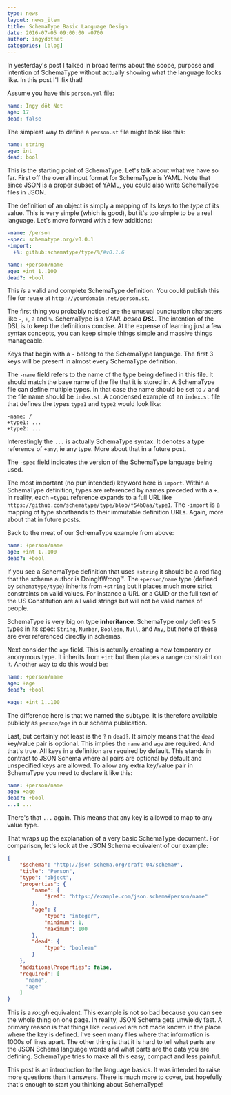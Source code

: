```yaml
---
type: news
layout: news_item
title: SchemaType Basic Language Design
date: 2016-07-05 09:00:00 -0700
author: ingydotnet
categories: [blog]
---
```


In yesterday's post I talked in broad terms about the scope, purpose and
intention of SchemaType without actually showing what the language looks like.
In this post I'll fix that!

Assume you have this `person.yml` file:

```yaml
name: Ingy döt Net
age: 17
dead: false
```

The simplest way to define a `person.st` file might look like this:

```yaml
name: string
age: int
dead: bool
```

This is the starting point of SchemaType. Let's talk about what we have so far.
First off the overall input format for SchemaType is YAML. Note that since JSON
is a proper subset of YAML, you could also write SchemaType files in JSON.

The definition of an object is simply a mapping of its keys to the _type_ of
its value. This is very simple (which is good), but it's too simple to be a
real language. Let's move forward with a few additions:

```yaml
-name: /person
-spec: schematype.org/v0.0.1
-import:
  +%: github:schematype/type/%/#v0.1.6

name: +person/name
age: +int 1..100
dead?: +bool
```

This _is_ a valid and complete SchemaType definition. You could publish this
file for reuse at `http://yourdomain.net/person.st`.

The first thing you probably noticed are the unusual punctuation characters
like `-`, `+`, `?` and `%`. SchemaType is a _YAML based **DSL**_. The intention
of the DSL is to keep the definitions concise. At the expense of learning just
a few syntax concepts, you can keep simple things simple and massive things
manageable.

Keys that begin with a `-` belong to the SchemaType language. The first 3 keys
will be present in almost every SchemaType definition.

The `-name` field refers to the name of the type being defined in this file. It
should match the base name of the file that it is stored in. A SchemaType file
can define multiple types. In that case the name should be set to `/` and the
file name should be `index.st`. A condensed example of an `index.st` file that
defines the types `type1` and `type2` would look like:

```
-name: /
+type1: ...
+type2: ...
```

Interestingly the `...` is actually SchemaType syntax. It denotes a type
reference of `+any`, ie any type. More about that in a future post.

The `-spec` field indicates the version of the SchemaType language being used.

The most important (no pun intended) keyword here is `import`. Within a
SchemaType definition, types are referenced by names preceded with a `+`. In
reality, each `+type1` reference expands to a full URL like
`https://github.com/schematype/type/blob/f54b0aa/type1`. The `-import` is
a mapping of type shorthands to their immutable definition URLs. Again, more
about that in future posts.

Back to the meat of our SchemaType example from above:

```yaml
name: +person/name
age: +int 1..100
dead?: +bool
```

If you see a SchemaType definition that uses `+string` it should be a red flag
that the schema author is DoingItWrong™. The `+person/name` type (defined by
`schematype/type`) inherits from `+string` but it places much more strict
constraints on valid values. For instance a URL or a GUID or the full text of
the US Constitution are all valid strings but will not be valid names of
people.

SchemaType is very big on type **inheritance**. SchemaType only defines 5 types
in its spec: `String`, `Number`, `Boolean`, `Null`, and `Any`, but none of
these are ever referenced directly in schemas.

Next consider the `age` field. This is actually creating a new temporary or
anonymous type. It inherits from `+int` but then places a range constraint on
it. Another way to do this would be:

```yaml
name: +person/name
age: +age
dead?: +bool

+age: +int 1..100
```

The difference here is that we named the subtype. It is therefore available
publicly as `person/age` in our schema publication.

Last, but certainly not least is the `?` n `dead?`. It simply means that the
`dead` key/value pair is optional. This implies the `name` and `age` are
required. And that's true. All keys in a definition are required by default.
This stands in contrast to JSON Schema where all pairs are optional by default
and unspecified keys are allowed. To allow any extra key/value pair in
SchemaType you need to declare it like this:

```yaml
name: +person/name
age: +age
dead?: +bool
...: ...
```

There's that `...` again. This means that any key is allowed to map to any
value type.

That wraps up the explanation of a very basic SchemaType document. For
comparison, let's look at the JSON Schema equivalent of our example:

```json
{
    "$schema": "http://json-schema.org/draft-04/schema#",
    "title": "Person",
    "type": "object",
    "properties": {
        "name": {
            "$ref": "https://example.com/json.schema#person/name"
        },
        "age": {
            "type": "integer",
            "minimum": 1,
            "maximum": 100
        },
        "dead": {
            "type": "boolean"
        }
    },
    "additionalProperties": false,
    "required": [
      "name",
      "age"
    ]
}
```

This is a _rough_ equivalent. This example is not so bad because you can see
the whole thing on one page. In reality, JSON Schema gets unwieldy fast. A
primary reason is that things like `required` are not made known in the place
where the key is defined. I've seen many files where that information is 1000s
of lines apart. The other thing is that it is hard to tell what parts are the
JSON Schema language words and what parts are the data you are defining.
SchemaType tries to make all this easy, compact and less painful.

This post is an introduction to the language basics. It was intended to raise
more questions than it answers. There is much more to cover, but hopefully
that's enough to start you thinking about SchemaType!
